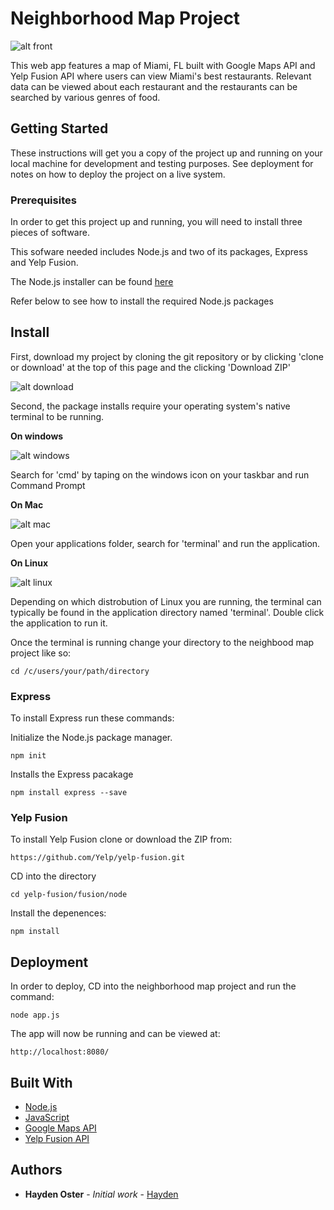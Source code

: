 # Neighborhood Map Project

![alt front](https://image.ibb.co/g27H35/Mbest.png)

This web app features a map of Miami, FL built with Google Maps API and Yelp Fusion API where users can view Miami's best restaurants. Relevant data can be viewed about each restaurant and the restaurants can be searched by various genres of food.

## Getting Started

These instructions will get you a copy of the project up and running on your local machine for development and testing purposes. See deployment for notes on how to deploy the project on a live system.

### Prerequisites

In order to get this project up and running, you will need to install three pieces of software.

This sofware needed includes Node.js and two of its packages, Express and Yelp Fusion.

The Node.js installer can be found [here](https://nodejs.org/en/download/)

Refer below to see how to install the required Node.js packages

## Install

First, download my project by cloning the git repository or by clicking 'clone or download' at the top of this page and the clicking 'Download ZIP'

![alt download](https://image.ibb.co/e3P8Ak/downloadz.png)

Second, the package installs require your operating system's native terminal to be running.

**On windows**

![alt windows](https://image.ibb.co/kRi1Vk/Wcmd.png)

Search for 'cmd' by taping on the windows icon on your taskbar and run Command Prompt

**On Mac**

![alt mac](http://blog.teamtreehouse.com/wp-content/uploads/2012/09/Screen-Shot-2012-09-25-at-12.57.00-PM.png)

Open your applications folder, search for 'terminal' and run the application.

**On Linux**

![alt linux](http://techjobsacademy.com/images/Terminal_icon.png)

Depending on which distrobution of Linux you are running, the terminal can typically be found in the application directory named 'terminal'. Double click the application to run it.

Once the terminal is running change your directory to the neighbood map project like so:

```
cd /c/users/your/path/directory
```

### Express

To install Express run these commands:

Initialize the Node.js package manager.
```
npm init
```
Installs the Express pacakage
```
npm install express --save
```

### Yelp Fusion

To install Yelp Fusion clone or download the ZIP from:
```
https://github.com/Yelp/yelp-fusion.git
```

CD into the directory
```
cd yelp-fusion/fusion/node
```

Install the depenences:
```
npm install
```

## Deployment

In order to deploy, CD into the neighborhood map project and run the command:
```
node app.js
```

The app will now be running and can be viewed at:
```
http://localhost:8080/
```

## Built With

* [Node.js](https://nodejs.org/en/)
* [JavaScript](https://www.javascript.com/)
* [Google Maps API](https://developers.google.com/maps/)
* [Yelp Fusion API](https://www.yelp.com/developers)

## Authors

* **Hayden Oster** - *Initial work* - [Hayden](https://github.com/Hayden94)
